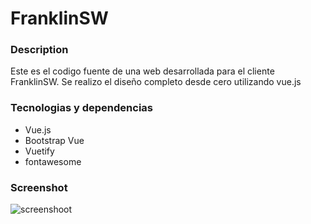 # FranklinSW

### Description
Este es el codigo fuente de una web desarrollada para el cliente FranklinSW. Se realizo el diseño completo desde cero utilizando vue.js


### Tecnologias y dependencias
* Vue.js
* Bootstrap Vue
* Vuetify
* fontawesome

### Screenshot

![screenshoot](https://i.ibb.co/ww1qM0C/franklin.jpg)


